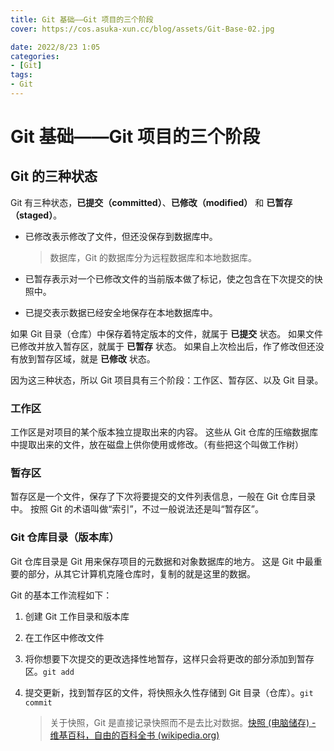 ```yaml
---
title: Git 基础——Git 项目的三个阶段
cover: https://cos.asuka-xun.cc/blog/assets/Git-Base-02.jpg

date: 2022/8/23 1:05
categories:
- [Git]
tags:
- Git
---
```

# Git 基础——Git 项目的三个阶段

## Git 的三种状态

Git 有三种状态，**已提交（committed）**、**已修改（modified）** 和 **已暂存（staged）**。
<!-- more -->

- 已修改表示修改了文件，但还没保存到数据库中。

  > 数据库，Git 的数据库分为远程数据库和本地数据库。

- 已暂存表示对一个已修改文件的当前版本做了标记，使之包含在下次提交的快照中。

- 已提交表示数据已经安全地保存在本地数据库中。

如果 Git 目录（仓库）中保存着特定版本的文件，就属于 **已提交** 状态。 如果文件已修改并放入暂存区，就属于 **已暂存** 状态。 如果自上次检出后，作了修改但还没有放到暂存区域，就是 **已修改** 状态。

因为这三种状态，所以 Git 项目具有三个阶段：工作区、暂存区、以及 Git 目录。

### 工作区

工作区是对项目的某个版本独立提取出来的内容。 这些从 Git 仓库的压缩数据库中提取出来的文件，放在磁盘上供你使用或修改。（有些把这个叫做工作树）

### 暂存区

暂存区是一个文件，保存了下次将要提交的文件列表信息，一般在 Git 仓库目录中。 按照 Git 的术语叫做“索引”，不过一般说法还是叫“暂存区”。

### Git 仓库目录（版本库）

Git 仓库目录是 Git 用来保存项目的元数据和对象数据库的地方。 这是 Git 中最重要的部分，从其它计算机克隆仓库时，复制的就是这里的数据。

Git 的基本工作流程如下：

1. 创建 Git 工作目录和版本库

2. 在工作区中修改文件

3. 将你想要下次提交的更改选择性地暂存，这样只会将更改的部分添加到暂存区。`git add`

4. 提交更新，找到暂存区的文件，将快照永久性存储到 Git 目录（仓库）。`git commit`

   > 关于快照，Git 是直接记录快照而不是去比对数据。[快照 (电脑储存) - 维基百科，自由的百科全书 (wikipedia.org)](https://zh.wikipedia.org/zh-cn/快照_(電腦儲存))